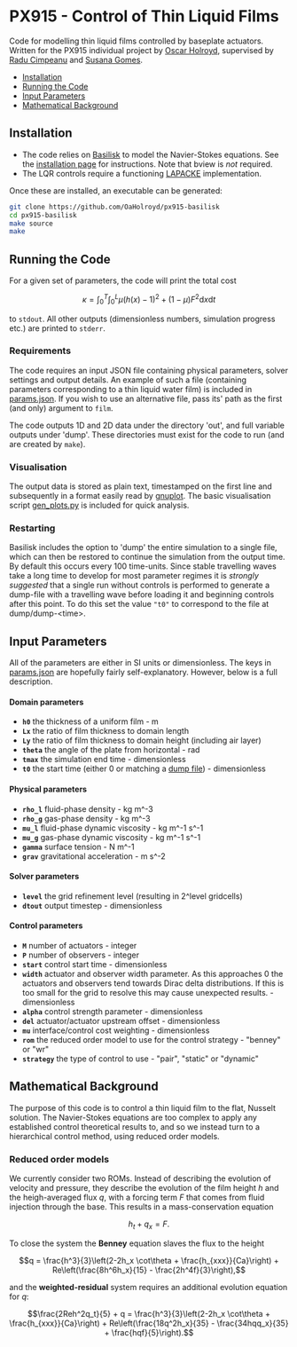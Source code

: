# PX915 - Control of Thin Liquid Films

Code for modelling thin liquid films controlled by baseplate actuators. Written for the PX915 individual project by [Oscar Holroyd](https://warwick.ac.uk/fac/sci/hetsys/people/studentscohort3/holroyd/), supervised by [Radu Cimpeanu](https://warwick.ac.uk/fac/sci/maths/people/staff/cimpeanu/) and [Susana Gomes](https://warwick.ac.uk/fac/sci/maths/people/staff/gomes).

- [Installation](#installation)
- [Running the Code](#running-the-code)
- [Input Parameters](#input-parameters)
- [Mathematical Background](#mathematical-background)


## Installation
* The code relies on [Basilisk](<http://basilisk.fr/>) to model the Navier-Stokes equations. See the [installation page](<http://basilisk.fr/src/INSTALL>) for instructions. Note that bview is *not* required.
* The LQR controls require a functioning [LAPACKE](https://netlib.org/lapack/lapacke.html) implementation.

Once these are installed, an executable can be generated:
```bash
git clone https://github.com/OaHolroyd/px915-basilisk
cd px915-basilisk
make source
make
```


## Running the Code

For a given set of parameters, the code will print the total cost
```math
\kappa = \int_0^T \int_0^L \mu (h(x)-1)^2 + (1-\mu) F^2 \text{d}x \text{d}t
```
to `stdout`. All other outputs (dimensionless numbers, simulation progress etc.) are printed to `stderr`.

### Requirements
The code requires an input JSON file containing physical parameters, solver settings and output details. An example of such a file (containing parameters corresponding to a thin liquid water film) is included in [params.json](params.json). If you wish to use an alternative file, pass its' path as the first (and only) argument to `film`.

The code outputs 1D and 2D data under the directory 'out', and full variable outputs under 'dump'. These directories must exist for the code to run (and are created by `make`).

### Visualisation
The output data is stored as plain text, timestamped on the first line and subsequently in a format easily read by [gnuplot](http://www.gnuplot.info/). The basic visualisation script [gen_plots.py](gen_plots.py) is included for quick analysis.

### Restarting
Basilisk includes the option to 'dump' the entire simulation to a single file, which can then be restored to continue the simulation from the output time. By default this occurs every 100 time-units. Since stable travelling waves take a long time to develop for most parameter regimes it is *strongly suggested* that a single run without controls is performed to generate a dump-file with a travelling wave before loading it and beginning controls after this point. To do this set the value `"t0"` to correspond to the file at dump/dump-\<time\>.


## Input Parameters
All of the parameters are either in SI units or dimensionless. The keys in [params.json](params.json) are hopefully fairly self-explanatory. However, below is a full description.

#### Domain parameters
* **`h0`** the thickness of a uniform film - m
* **`Lx`** the ratio of film thickness to domain length
* **`Ly`** the ratio of film thickness to domain height (including air layer)
* **`theta`** the angle of the plate from horizontal - rad
* **`tmax`** the simulation end time - dimensionless
* **`t0`** the start time (either 0 or matching a [dump file](#restarting)) - dimensionless

#### Physical parameters
* **`rho_l`** fluid-phase density - kg m^-3
* **`rho_g`** gas-phase density - kg m^-3
* **`mu_l`** fluid-phase dynamic viscosity - kg m^-1 s^-1
* **`mu_g`** gas-phase dynamic viscosity - kg m^-1 s^-1
* **`gamma`** surface tension - N m^-1
* **`grav`** gravitational acceleration - m s^-2

#### Solver parameters
* **`level`** the grid refinement level (resulting in 2^level gridcells)
* **`dtout`** output timestep - dimensionless

#### Control parameters
* **`M`** number of actuators - integer
* **`P`** number of observers - integer
* **`start`** control start time - dimensionless
* **`width`** actuator and observer width parameter. As this approaches 0 the actuators and observers tend towards Dirac delta distributions. If this is too small for the grid to resolve this may cause unexpected results. - dimensionless
* **`alpha`** control strength parameter - dimensionless
* **`del`** actuator/actuator upstream offset - dimensionless
* **`mu`** interface/control cost weighting - dimensionless
* **`rom`** the reduced order model to use for the control strategy - "benney" or "wr"
* **`strategy`** the type of control to use - "pair", "static" or "dynamic"


## Mathematical Background
The purpose of this code is to control a thin liquid film to the flat, Nusselt solution. The Navier-Stokes equations are too complex to apply any established control theoretical results to, and so we instead turn to a hierarchical control method, using reduced order models.

### Reduced order models
We currently consider two ROMs. Instead of describing the evolution of velocity and pressure, they describe the evolution of the film height $h$ and the heigh-averaged flux $q$, with a forcing term $F$ that comes from fluid injection through the base. This results in a mass-conservation equation
```math
h_t + q_x = F.
```

To close the system the **Benney** equation slaves the flux to the height
```math
q = \frac{h^3}{3}\left(2-2h_x \cot\theta + \frac{h_{xxx}}{Ca}\right) + Re\left(\frac{8h^6h_x}{15} - \frac{2h^4f}{3}\right),
```
and the **weighted-residual** system requires an additional evolution equation for $q$:
```math
\frac{2Reh^2q_t}{5} + q = \frac{h^3}{3}\left(2-2h_x \cot\theta + \frac{h_{xxx}}{Ca}\right) + Re\left(\frac{18q^2h_x}{35} - \frac{34hqq_x}{35} + \frac{hqf}{5}\right).
```






